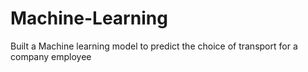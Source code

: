 # Machine-Learning
Built a Machine learning model to predict the choice of transport for a company employee

